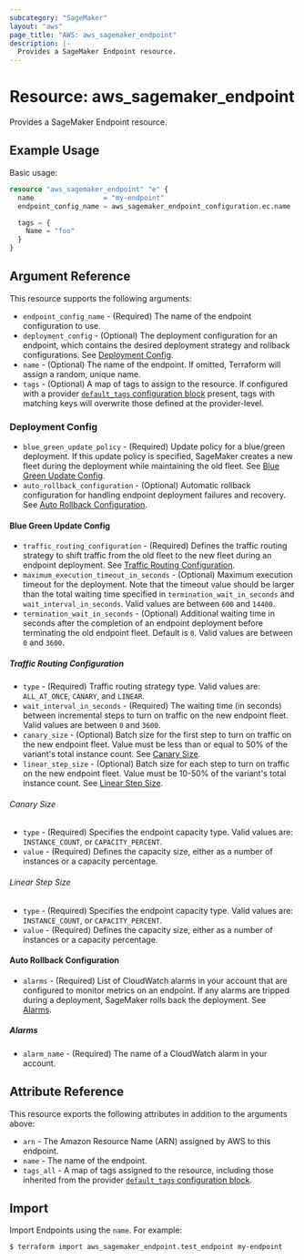 ```yaml
---
subcategory: "SageMaker"
layout: "aws"
page_title: "AWS: aws_sagemaker_endpoint"
description: |-
  Provides a SageMaker Endpoint resource.
---
```


# Resource: aws_sagemaker_endpoint

Provides a SageMaker Endpoint resource.

## Example Usage

Basic usage:

```terraform
resource "aws_sagemaker_endpoint" "e" {
  name                 = "my-endpoint"
  endpoint_config_name = aws_sagemaker_endpoint_configuration.ec.name

  tags = {
    Name = "foo"
  }
}
```

## Argument Reference

This resource supports the following arguments:

* `endpoint_config_name` - (Required) The name of the endpoint configuration to use.
* `deployment_config` - (Optional) The deployment configuration for an endpoint, which contains the desired deployment strategy and rollback configurations. See [Deployment Config](#deployment-config).
* `name` - (Optional) The name of the endpoint. If omitted, Terraform will assign a random, unique name.
* `tags` - (Optional) A map of tags to assign to the resource. If configured with a provider [`default_tags` configuration block](https://registry.terraform.io/providers/hashicorp/aws/latest/docs#default_tags-configuration-block) present, tags with matching keys will overwrite those defined at the provider-level.

### Deployment Config

* `blue_green_update_policy` - (Required) Update policy for a blue/green deployment. If this update policy is specified, SageMaker creates a new fleet during the deployment while maintaining the old fleet. See [Blue Green Update Config](#blue-green-update-config).
* `auto_rollback_configuration` - (Optional) Automatic rollback configuration for handling endpoint deployment failures and recovery. See [Auto Rollback Configuration](#auto-rollback-configuration).

#### Blue Green Update Config

* `traffic_routing_configuration` - (Required) Defines the traffic routing strategy to shift traffic from the old fleet to the new fleet during an endpoint deployment. See [Traffic Routing Configuration](#traffic-routing-configuration).
* `maximum_execution_timeout_in_seconds` - (Optional) Maximum execution timeout for the deployment. Note that the timeout value should be larger than the total waiting time specified in `termination_wait_in_seconds` and `wait_interval_in_seconds`. Valid values are between `600` and `14400`.
* `termination_wait_in_seconds` - (Optional) Additional waiting time in seconds after the completion of an endpoint deployment before terminating the old endpoint fleet. Default is `0`. Valid values are between `0` and `3600`.

##### Traffic Routing Configuration

* `type` - (Required) Traffic routing strategy type. Valid values are: `ALL_AT_ONCE`, `CANARY`, and `LINEAR`.
* `wait_interval_in_seconds` - (Required) The waiting time (in seconds) between incremental steps to turn on traffic on the new endpoint fleet. Valid values are between `0` and `3600`.
* `canary_size` - (Optional) Batch size for the first step to turn on traffic on the new endpoint fleet. Value must be less than or equal to 50% of the variant's total instance count. See [Canary Size](#canary-size).
* `linear_step_size` - (Optional) Batch size for each step to turn on traffic on the new endpoint fleet. Value must be 10-50% of the variant's total instance count. See [Linear Step Size](#linear-step-size).

###### Canary Size

* `type` - (Required) Specifies the endpoint capacity type. Valid values are: `INSTANCE_COUNT`, or `CAPACITY_PERCENT`.
* `value` - (Required) Defines the capacity size, either as a number of instances or a capacity percentage.

###### Linear Step Size

* `type` - (Required) Specifies the endpoint capacity type. Valid values are: `INSTANCE_COUNT`, or `CAPACITY_PERCENT`.
* `value` - (Required) Defines the capacity size, either as a number of instances or a capacity percentage.

#### Auto Rollback Configuration

* `alarms` - (Required) List of CloudWatch alarms in your account that are configured to monitor metrics on an endpoint. If any alarms are tripped during a deployment, SageMaker rolls back the deployment. See [Alarms](#alarms).

##### Alarms

* `alarm_name` - (Required) The name of a CloudWatch alarm in your account.

## Attribute Reference

This resource exports the following attributes in addition to the arguments above:

* `arn` - The Amazon Resource Name (ARN) assigned by AWS to this endpoint.
* `name` - The name of the endpoint.
* `tags_all` - A map of tags assigned to the resource, including those inherited from the provider [`default_tags` configuration block](https://registry.terraform.io/providers/hashicorp/aws/latest/docs#default_tags-configuration-block).

## Import

Import Endpoints using the `name`. For example:

```
$ terraform import aws_sagemaker_endpoint.test_endpoint my-endpoint
```
